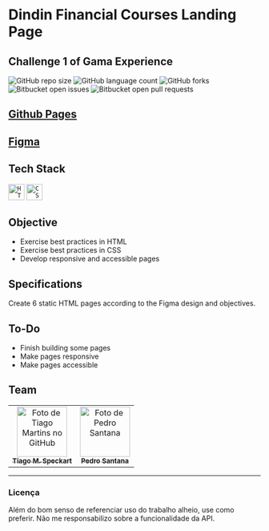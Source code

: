# Dindin Financial Courses Landing Page
## Challenge 1 of Gama Experience

![GitHub repo size](https://img.shields.io/github/repo-size/tiagospeckart/dindin?style=for-the-badge)
![GitHub language count](https://img.shields.io/github/languages/count/tiagospeckart/dindin?style=for-the-badge)
![GitHub forks](https://img.shields.io/github/forks/tiagospeckart/dindin?style=for-the-badge)
![Bitbucket open issues](https://img.shields.io/bitbucket/issues/tiagospeckart/dindin?style=for-the-badge)
![Bitbucket open pull requests](https://img.shields.io/bitbucket/pr-raw/tiagospeckart/dindin?style=for-the-badge)

## [Github Pages](https://tiagospeckart.github.io/dindin/)

## [Figma](https://www.figma.com/file/wMWzwSxeP97L1IEgdqVfvd/dindin-(Copy)?t=OgAOfwgPRtXddRCz-1)

## Tech Stack
<code><img height="32" src="https://img.shields.io/badge/HTML5-E34F26?style=for-the-badge&logo=html5&logoColor=white" alt="HTML5"/></code>
<code><img height="32" src="https://img.shields.io/badge/CSS3-1572B6?style=for-the-badge&logo=css3&logoColor=white" alt="CSS"/></code>

## Objective
- Exercise best practices in HTML
- Exercise best practices in CSS
- Develop responsive and accessible pages

## Specifications
Create 6 static HTML pages according to the Figma design and objectives.

## To-Do
- Finish building some pages
- Make pages responsive
- Make pages accessible

## Team
<table>
  <tr>
    <td align="center">
      <a href="https://github.com/tiagospeckart">
        <img src="https://avatars.githubusercontent.com/u/75458110?s=400&u=64c3dae4dc8c10af61899f4bed186d5d1e295cbb&v=4" width="100px;" alt="Foto de Tiago Martins no GitHub"/><br>
        <sub>
          <b>Tiago M. Speckart</b>
        </sub>
      </a>
    </td>
    <td align="center">
      <a href="https://github.com/Leestrade">
        <img src="https://avatars.githubusercontent.com/u/115747954?v=4" width="100px;" alt="Foto de Pedro Santana"/><br>
        <sub>
          <b>Pedro Santana</b>
        </sub>
      </a>
    </td>
  </tr>
</table>

---

### Licença
Além do bom senso de referenciar uso do trabalho alheio, use como preferir. Não me responsabilizo sobre a funcionalidade da API.

